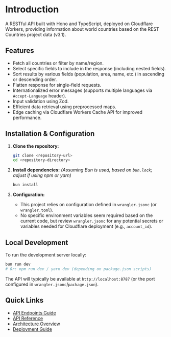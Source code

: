 # Introduction

A RESTful API built with Hono and TypeScript, deployed on Cloudflare Workers, providing information about world countries based on the REST Countries project data (v3.1).

## Features

- Fetch all countries or filter by name/region.
- Select specific fields to include in the response (including nested fields).
- Sort results by various fields (population, area, name, etc.) in ascending or descending order.
- Flatten response for single-field requests.
- Internationalized error messages (supports multiple languages via `Accept-Language` header).
- Input validation using Zod.
- Efficient data retrieval using preprocessed maps.
- Edge caching via Cloudflare Workers Cache API for improved performance.

## Installation & Configuration

1. **Clone the repository:**

   ```bash
   git clone <repository-url>
   cd <repository-directory>
   ```

2. **Install dependencies:**
   _(Assuming Bun is used, based on `bun.lock`; adjust if using npm or yarn)_

   ```bash
   bun install
   ```

3. **Configuration:**
   - This project relies on configuration defined in `wrangler.jsonc` (or `wrangler.toml`).
   - No specific environment variables seem required based on the current code, but review `wrangler.jsonc` for any potential secrets or variables needed for Cloudflare deployment (e.g., `account_id`).

## Local Development

To run the development server locally:

```bash
bun run dev
# Or: npm run dev / yarn dev (depending on package.json scripts)
```

The API will typically be available at `http://localhost:8787` (or the port configured in `wrangler.jsonc`/`package.json`).

## Quick Links

- [API Endpoints Guide](docs/endpoints)
- [API Reference](api-reference/overview)
- [Architecture Overview](docs/architecture)
- [Deployment Guide](docs/deploy)
